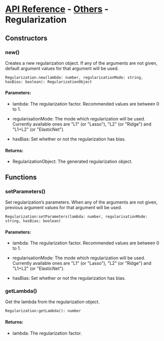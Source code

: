 # [API Reference](../../API.md) - [Others](../Others.md) - Regularization

## Constructors

### new()

Creates a new regularization object. If any of the arguments are not given, default argument values for that argument will be used.

```
Regularization.new(lambda: number, regularisationMode: string, hasBias: boolean): RegularizationObject
```

#### Parameters:

* lambda: The regularization factor. Recommended values are between 0 to 1.

* regularisationMode: The mode which regularization will be used. Currently available ones are "L1" (or "Lasso"), "L2" (or "Ridge") and "L1+L2" (or "ElasticNet").

* hasBias: Set whether or not the regularization has bias.

#### Returns:

* RegularizationObject: The generated regularization object.

## Functions

### setParameters()

Set regularization’s parameters. When any of the arguments are not given, previous argument values for that argument will be used.

```
Regularization:setParameters(lambda: number, regularisationMode: string, hasBias: boolean)
```

#### Parameters:

* lambda: The regularization factor. Recommended values are between 0 to 1.

* regularisationMode: The mode which regularization will be used. Currently available ones are "L1" (or "Lasso"), "L2" (or "Ridge") and "L1+L2" (or "ElasticNet").

* hasBias: Set whether or not the regularization has bias.

### getLambda()

Get the lambda from the regularization object.

```
Regularization:getLambda(): number
```

#### Returns:

* lambda: The regularization factor.
